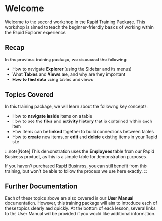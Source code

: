 # Welcome

Welcome to the second workshop in the Rapid Training Package. This workshop is aimed to teach the beginner-friendly basics of working within the Rapid Explorer experience.

## Recap

In the previous training package, we discussed the following:
- How to navigate **Explorer** (using the Sidebar and its menus)
- What **Tables** and **Views** are, and why are they important
- **How to find data** using tables and views

## Topics Covered

In this training package, we will learn about the following key concepts:

- How to **navigate inside** items on a table
- How to see the **files** and **activity history** that is contained within each item
- How items can be **linked** together to build connections between tables
- How to **create** new items, or **edit** and **delete** existing items in your Rapid site

:::note[Note]
This demonstration uses the **Employees** table from our Rapid Business product, as this is a simple table for demonstration purposes.

If you haven't purchased Rapid Business, you can still benefit from this training, but won't be able to follow the process we use here exactly.
:::

## Further Documentation

Each of these topics above are also covered in our **User Manual** documentation. However, this training package will aim to introduce each of these topics clearly and quickly. At the bottom of each lesson, several links to the User Manual will be provided if you would like additional information.
